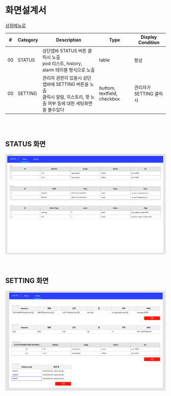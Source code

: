 # 화면설계서
[상위메뉴로](./README.md)

\# | Category | Description | Type | Display Condition
--- | --- | --- | --- | ---
00 | STATUS | 상단앱바 STATUS 버튼 클릭시 노출 <br> pod 리스트, history, alarm 테이블 형식으로 노출 | table | 항상
00 | SETTING | 관리자 권한이 있을시 상단앱바에 SETTING 버튼을 노출 <br> 클릭시 알람, 히스토리, 팟 노출 여부 등에 대한 세팅화면을 볼수있다 | buttom, textfield, checkbox | 관리자가 SETTING 클릭시

<!-- 00 | Monitoring | POD 선택시 RESOUCE 사용량 노출 | dashboard | pod 클릭시 -->
<br>
<br>

## STATUS 화면
<img src="./STATUS.PNG">

<br>
<br>
<br>

## SETTING 화면
<img src="./SETTING.PNG">